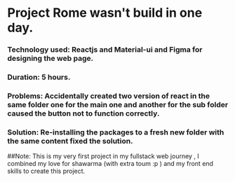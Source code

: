 # Project Rome wasn't build in one day.

### Technology used: Reactjs and Material-ui and Figma for designing the web page.

### Duration: 5 hours.


### Problems: Accidentally created two version of react in the same folder one for the main one and another for the sub folder caused the button not to function correctly.

### Solution: Re-installing the packages to a fresh new folder with the same content fixed the solution.

##Note: This is my very first project in my fullstack web journey , I combined my love for shawarma (with extra toum :p ) and my front end skills to create this project.
















